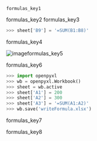 ```ngMeta
formulas_key1
```

formulas_key2
formulas_key3


```python
>>> sheet['B9'] = '=SUM(B1:B8)'
```
formulas_key4


![image](assets/000012.jpg)formulas_key5


formulas_key6


```python
>>> import openpyxl
>>> wb = openpyxl.Workbook()
>>> sheet = wb.active
>>> sheet['A1'] = 200
>>> sheet['A2'] = 300
>>> sheet['A3'] = '=SUM(A1:A2)'
>>> wb.save('writeFormula.xlsx')
```
formulas_key7


formulas_key8
